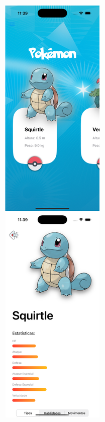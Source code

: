 <img src="Pokemon/Images/Main.png" alt="Tela principal" width="300"> &nbsp;&nbsp;&nbsp;&nbsp;&nbsp;&nbsp;&nbsp;&nbsp;&nbsp;&nbsp;&nbsp;&nbsp;&nbsp;&nbsp;&nbsp;&nbsp; <img src="Pokemon/Images/Detail.png" alt="Tela estatísticas" width="300"> 
